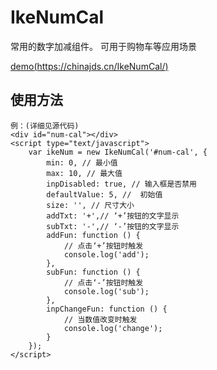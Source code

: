 # IkeNumCal
常用的数字加减组件。 可用于购物车等应用场景

[demo(https://chinajds.cn/IkeNumCal/)](https://chinajds.cn/IkeNumCal/) 

## 使用方法
```
例：(详细见源代码) 
<div id="num-cal"></div>
<script type="text/javascript">
	var ikeNum = new IkeNumCal('#num-cal', {
	    min: 0, // 最小值
	    max: 10, // 最大值
	    inpDisabled: true, // 输入框是否禁用
	    defaultValue: 5, //  初始值
	    size: '', // 尺寸大小
        addTxt: '+',// ‘+’按钮的文字显示
        subTxt: '-',// ‘-’按钮的文字显示
        addFun: function () {
        	// 点击‘+’按钮时触发
        	console.log('add');
        }, 
        subFun: function () {
        	// 点击‘-’按钮时触发
        	console.log('sub');
        }, 
        inpChangeFun: function () {
        	// 当数值改变时触发
        	console.log('change');
        }
	});
</script>
```